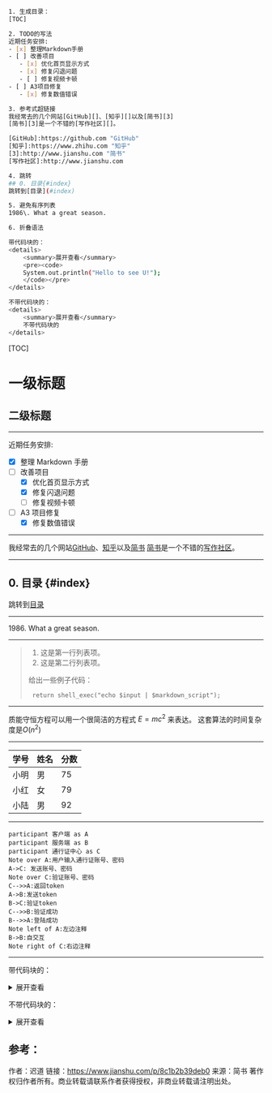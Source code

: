 ```bash
1. 生成目录：
[TOC]

2. TODO的写法
近期任务安排:
- [x] 整理Markdown手册
- [ ] 改善项目
   - [x] 优化首页显示方式
   - [x] 修复闪退问题
   - [ ] 修复视频卡顿
- [ ] A3项目修复
   - [x] 修复数值错误

3. 参考式超链接
我经常去的几个网站[GitHub][]、[知乎][]以及[简书][3]
[简书][3]是一个不错的[写作社区][]。

[GitHub]:https://github.com "GitHub"
[知乎]:https://www.zhihu.com "知乎"
[3]:http://www.jianshu.com "简书"
[写作社区]:http://www.jianshu.com

4. 跳转
## 0. 目录{#index}
跳转到[目录](#index)

5. 避免有序列表
1986\. What a great season.

6. 折叠语法

带代码块的：
<details>
    <summary>展开查看</summary>
    <pre><code>
    System.out.println("Hello to see U!");
    </code></pre>
</details>

不带代码块的：
<details>
    <summary>展开查看</summary>
    不带代码块的
</details>


```

[TOC]

# 一级标题

## 二级标题

---

近期任务安排:

- [x] 整理 Markdown 手册
- [ ] 改善项目
  - [x] 优化首页显示方式
  - [x] 修复闪退问题
  - [ ] 修复视频卡顿
- [ ] A3 项目修复
  - [x] 修复数值错误

---

我经常去的几个网站[GitHub][]、[知乎][]以及[简书][3]
[简书][3]是一个不错的[写作社区][]。

[github]: https://github.com "GitHub"
[知乎]: https://www.zhihu.com "知乎"
[3]: http://www.jianshu.com "简书"
[写作社区]: http://www.jianshu.com

---

## 0. 目录 {#index}

跳转到[目录](#index)

---

1986\. What a great season.

---

> 1.  这是第一行列表项。
> 2.  这是第二行列表项。
>
> 给出一些例子代码：
>
>      return shell_exec("echo $input | $markdown_script");

---

质能守恒方程可以用一个很简洁的方程式 $E=mc^2$ 来表达。
这套算法的时间复杂度是$O(n^2)$

---

| 学号 | 姓名 | 分数 |
| ---- | ---- | ---- |
| 小明 | 男   | 75   |
| 小红 | 女   | 79   |
| 小陆 | 男   | 92   |

---

```sequence
participant 客户端 as A
participant 服务端 as B
participant 通行证中心 as C
Note over A:用户输入通行证账号、密码
A->C: 发送账号、密码
Note over C:验证账号、密码
C-->>A:返回token
A->B:发送token
B->C:验证token
C-->>B:验证成功
B-->>A:登陆成功
Note left of A:左边注释
B->B:自交互
Note right of C:右边注释
```

---

带代码块的：

<details>
    <summary>展开查看</summary>
    <pre><code>
    System.out.println("Hello to see U!");
    </code></pre>
</details>

不带代码块的：

<details>
    <summary>展开查看</summary>
    不带代码块的
</details>

## 参考：

作者：迟道
链接：https://www.jianshu.com/p/8c1b2b39deb0
来源：简书
著作权归作者所有。商业转载请联系作者获得授权，非商业转载请注明出处。
